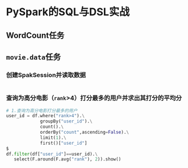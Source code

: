 # PySpark的SQL与DSL实战
## WordCount任务

## `movie.data`任务
### 创建SpakSession并读取数据
```python

```
### 
### 查询为高分电影（`rank`>4）打分最多的用户并求出其打分的平均分
```python
# 1.查询为高分电影打分最多的用户
user_id = df.where("rank>4").\
             groupBy("user_id").\
             count().\
             orderBy("count",ascending=False).\
             limit(1).\
             first()["user_id"]
$ 
df.filter(df["user_id"]==user_id).\
   select(F.around(F.avg("rank"), 2)).show()

```
